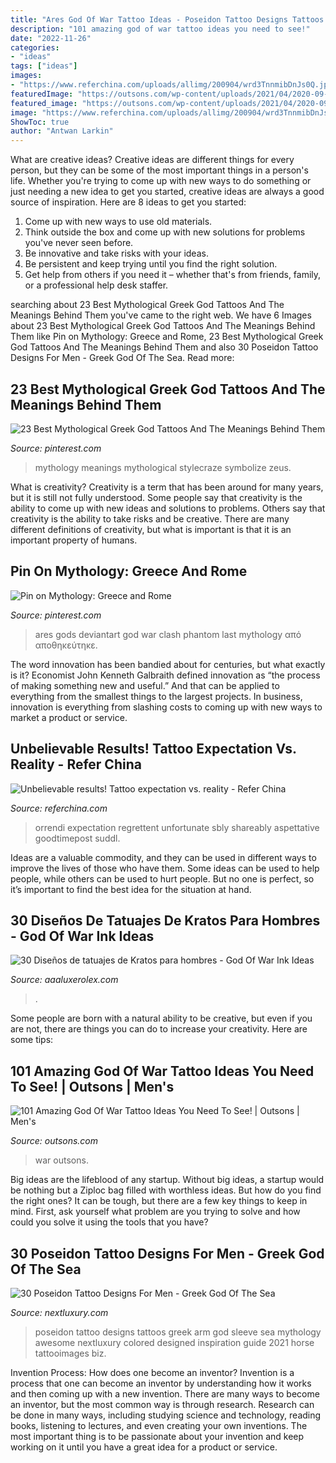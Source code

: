 ```yaml
---
title: "Ares God Of War Tattoo Ideas - Poseidon Tattoo Designs Tattoos Greek Arm God Sleeve Sea Mythology Awesome Nextluxury Colored Designed Inspiration Guide 2021 Horse Tattooimages Biz"
description: "101 amazing god of war tattoo ideas you need to see!"
date: "2022-11-26"
categories:
- "ideas"
tags: ["ideas"]
images:
- "https://www.referchina.com/uploads/allimg/200904/wrd3TnnmibDnJs0Q.jpeg?wx_fmt=jpeg"
featuredImage: "https://outsons.com/wp-content/uploads/2021/04/2020-09-11-01.37.21-2395278261075931714_godofwartattoo-819x1024.jpg"
featured_image: "https://outsons.com/wp-content/uploads/2021/04/2020-09-11-01.37.21-2395278261075931714_godofwartattoo-819x1024.jpg"
image: "https://www.referchina.com/uploads/allimg/200904/wrd3TnnmibDnJs0Q.jpeg?wx_fmt=jpeg"
ShowToc: true
author: "Antwan Larkin"
---
```



What are creative ideas?
Creative ideas are different things for every person, but they can be some of the most important things in a person's life. Whether you're trying to come up with new ways to do something or just needing a new idea to get you started, creative ideas are always a good source of inspiration. Here are 8 ideas to get you started: 
1. Come up with new ways to use old materials.
2. Think outside the box and come up with new solutions for problems you've never seen before.
3. Be innovative and take risks with your ideas.
4. Be persistent and keep trying until you find the right solution. 
5. Get help from others if you need it – whether that's from friends, family, or a professional help desk staffer. 

	

		
searching about 23 Best Mythological Greek God Tattoos And The Meanings Behind Them you've came to the right web. We have 6 Images about 23 Best Mythological Greek God Tattoos And The Meanings Behind Them like Pin on Mythology: Greece and Rome, 23 Best Mythological Greek God Tattoos And The Meanings Behind Them and also 30 Poseidon Tattoo Designs For Men - Greek God Of The Sea. Read more:
		
    
## 23 Best Mythological Greek God Tattoos And The Meanings Behind Them

<img loading=lazy src="https://i.pinimg.com/736x/61/ee/70/61ee7058a6ea2e4df7aca3f0ccc8e44e.jpg" onerror="this.onerror=null;this.src='https://tse1.mm.bing.net/th?id=OIP.8Iplyz7f0o_vmlGMcBxZ5gHaJo&amp;pid=15.1';" alt="23 Best Mythological Greek God Tattoos And The Meanings Behind Them">

_Source: pinterest.com_

>mythology meanings mythological stylecraze symbolize zeus. 

	

What is creativity?
Creativity is a term that has been around for many years, but it is still not fully understood. Some people say that creativity is the ability to come up with new ideas and solutions to problems. Others say that creativity is the ability to take risks and be creative. There are many different definitions of creativity, but what is important is that it is an important property of humans.

    
## Pin On Mythology: Greece And Rome

<img loading=lazy src="https://i.pinimg.com/736x/90/35/53/903553514460a57ef716931d97c3bc7a.jpg" onerror="this.onerror=null;this.src='https://tse4.mm.bing.net/th?id=OIP.Sb0e3NF346zluA30gsJ0tAHaKO&amp;pid=15.1';" alt="Pin on Mythology: Greece and Rome">

_Source: pinterest.com_

>ares gods deviantart god war clash phantom last mythology από αποθηκεύτηκε. 

	

The word innovation has been bandied about for centuries, but what exactly is it? Economist John Kenneth Galbraith defined innovation as “the process of making something new and useful.” And that can be applied to everything from the smallest things to the largest projects. In business, innovation is everything from slashing costs to coming up with new ways to market a product or service.

    
## Unbelievable Results! Tattoo Expectation Vs. Reality - Refer China

<img loading=lazy src="https://www.referchina.com/uploads/allimg/200904/wrd3TnnmibDnJs0Q.jpeg?wx_fmt=jpeg" onerror="this.onerror=null;this.src='https://tse2.mm.bing.net/th?id=OIP.0IdL2fStVlHq6p6VH8QeLwHaHM&amp;pid=15.1';" alt="Unbelievable results! Tattoo expectation vs. reality - Refer China">

_Source: referchina.com_

>orrendi expectation regrettent unfortunate sbly shareably aspettative goodtimepost suddl. 

	

Ideas are a valuable commodity, and they can be used in different ways to improve the lives of those who have them. Some ideas can be used to help people, while others can be used to hurt people. But no one is perfect, so it’s important to find the best idea for the situation at hand.

    
## 30 Diseños De Tatuajes De Kratos Para Hombres - God Of War Ink Ideas

<img loading=lazy src="https://aaaluxerolex.com/images/30_kratos_tattoo_designs_for_men_-_god_of_war_ink_ideas_23.jpg" onerror="this.onerror=null;this.src='https://tse4.mm.bing.net/th?id=OIP.RT_Hbg709j5MfTTw_DGctQAAAA&amp;pid=15.1';" alt="30 Diseños de tatuajes de Kratos para hombres - God Of War Ink Ideas">

_Source: aaaluxerolex.com_

>. 

	

Some people are born with a natural ability to be creative, but even if you are not, there are things you can do to increase your creativity. Here are some tips:

    
## 101 Amazing God Of War Tattoo Ideas You Need To See! | Outsons | Men&#039;s

<img loading=lazy src="https://outsons.com/wp-content/uploads/2021/04/2020-09-11-01.37.21-2395278261075931714_godofwartattoo-819x1024.jpg" onerror="this.onerror=null;this.src='https://tse4.mm.bing.net/th?id=OIP.Uicq_auj7ZjTfWSnWMi1VgHaJQ&amp;pid=15.1';" alt="101 Amazing God Of War Tattoo Ideas You Need To See! | Outsons | Men&#039;s">

_Source: outsons.com_

>war outsons. 

	

Big ideas are the lifeblood of any startup. Without big ideas, a startup would be nothing but a Ziploc bag filled with worthless ideas. But how do you find the right ones? It can be tough, but there are a few key things to keep in mind. First, ask yourself what problem are you trying to solve and how could you solve it using the tools that you have?

    
## 30 Poseidon Tattoo Designs For Men - Greek God Of The Sea

<img loading=lazy src="http://nextluxury.com/wp-content/uploads/arm-greek-mythology-poseidon-tattoo-on-man.png" onerror="this.onerror=null;this.src='https://tse4.mm.bing.net/th?id=OIP.WaNuxY3W_BsLw-HwozFJYQHaJg&amp;pid=15.1';" alt="30 Poseidon Tattoo Designs For Men - Greek God Of The Sea">

_Source: nextluxury.com_

>poseidon tattoo designs tattoos greek arm god sleeve sea mythology awesome nextluxury colored designed inspiration guide 2021 horse tattooimages biz. 

	

Invention Process: How does one become an inventor?
Invention is a process that one can become an inventor by understanding how it works and then coming up with a new invention. There are many ways to become an inventor, but the most common way is through research. Research can be done in many ways, including studying science and technology, reading books, listening to lectures, and even creating your own inventions. The most important thing is to be passionate about your invention and keep working on it until you have a great idea for a product or service.

